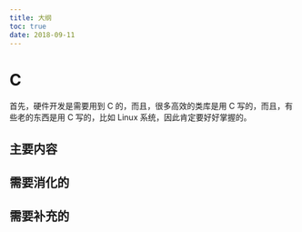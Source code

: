 ```yaml
---
title: 大纲
toc: true
date: 2018-09-11
---
```

# C

首先，硬件开发是需要用到 C 的，而且，很多高效的类库是用 C 写的，而且，有些老的东西是用 C 写的，比如 Linux 系统，因此肯定要好好掌握的。

## 主要内容




## 需要消化的



## 需要补充的
